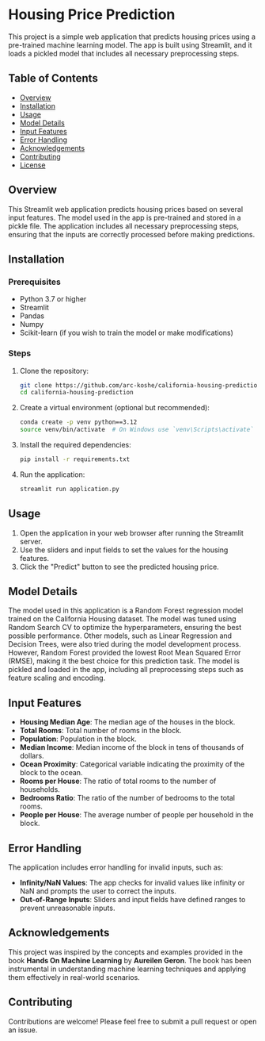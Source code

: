 # Housing Price Prediction

This project is a simple web application that predicts housing prices using a pre-trained machine learning model. The app is built using Streamlit, and it loads a pickled model that includes all necessary preprocessing steps.

## Table of Contents
- [Overview](#overview)
- [Installation](#installation)
- [Usage](#usage)
- [Model Details](#model-details)
- [Input Features](#input-features)
- [Error Handling](#error-handling)
- [Acknowledgements](#acknowledgements)
- [Contributing](#contributing)
- [License](#license)

## Overview
This Streamlit web application predicts housing prices based on several input features. The model used in the app is pre-trained and stored in a pickle file. The application includes all necessary preprocessing steps, ensuring that the inputs are correctly processed before making predictions.

## Installation

### Prerequisites
- Python 3.7 or higher
- Streamlit
- Pandas
- Numpy
- Scikit-learn (if you wish to train the model or make modifications)

### Steps
1. Clone the repository:
    ```bash
    git clone https://github.com/arc-koshe/california-housing-prediction
    cd california-housing-prediction
    ```

2. Create a virtual environment (optional but recommended):
    ```bash
    conda create -p venv python==3.12
    source venv/bin/activate  # On Windows use `venv\Scripts\activate`
    ```

3. Install the required dependencies:
    ```bash
    pip install -r requirements.txt
    ```

4. Run the application:
    ```bash
    streamlit run application.py
    ```

## Usage
1. Open the application in your web browser after running the Streamlit server.
2. Use the sliders and input fields to set the values for the housing features.
3. Click the "Predict" button to see the predicted housing price.

## Model Details
The model used in this application is a Random Forest regression model trained on the California Housing dataset. The model was tuned using Random Search CV to optimize the hyperparameters, ensuring the best possible performance. Other models, such as Linear Regression and Decision Trees, were also tried during the model development process. However, Random Forest provided the lowest Root Mean Squared Error (RMSE), making it the best choice for this prediction task. The model is pickled and loaded in the app, including all preprocessing steps such as feature scaling and encoding.

## Input Features
- **Housing Median Age**: The median age of the houses in the block.
- **Total Rooms**: Total number of rooms in the block.
- **Population**: Population in the block.
- **Median Income**: Median income of the block in tens of thousands of dollars.
- **Ocean Proximity**: Categorical variable indicating the proximity of the block to the ocean.
- **Rooms per House**: The ratio of total rooms to the number of households.
- **Bedrooms Ratio**: The ratio of the number of bedrooms to the total rooms.
- **People per House**: The average number of people per household in the block.

## Error Handling
The application includes error handling for invalid inputs, such as:
- **Infinity/NaN Values**: The app checks for invalid values like infinity or NaN and prompts the user to correct the inputs.
- **Out-of-Range Inputs**: Sliders and input fields have defined ranges to prevent unreasonable inputs.

## Acknowledgements
This project was inspired by the concepts and examples provided in the book **Hands On Machine Learning** by **Aureilen Geron**. The book has been instrumental in understanding machine learning techniques and applying them effectively in real-world scenarios.

## Contributing
Contributions are welcome! Please feel free to submit a pull request or open an issue.


